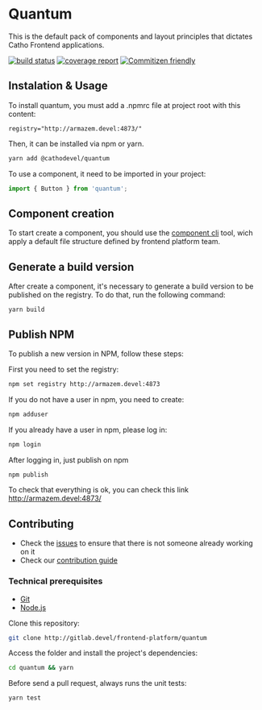 # Quantum

This is the default pack of components and layout principles that dictates Catho Frontend applications.

[![build status](http://gitlab.devel/frontend-platform/quantum/badges/master/build.svg)](http://gitlab.devel/frontend-platform/quantum/commits/master)
[![coverage report](http://gitlab.devel/frontend-platform/quantum/badges/master/coverage.svg)](http://gitlab.devel/frontend-platform/quantum/commits/master)
[![Commitizen friendly](https://img.shields.io/badge/commitizen-friendly-brightgreen.svg)](http://commitizen.github.io/cz-cli/)

## Instalation & Usage

To install quantum, you must add a .npmrc file at project root with this content:

```
registry="http://armazem.devel:4873/"
```

Then, it can be installed via npm or yarn.

```sh
yarn add @cathodevel/quantum
```

To use a component, it need to be imported in your project:

```js
import { Button } from 'quantum';
```

## Component creation

To start create a component, you should use the [component cli](http://gitlab.devel/frontend-platform/component-cli) tool, wich apply a default file structure defined by frontend platform team.

## Generate a build version

After create a component, it's necessary to generate a build version to be published on the registry. To do that, run the following command:

```
yarn build
```

## Publish NPM

To publish a new version in NPM, follow these steps:

First you need to set the registry:

```sh
npm set registry http://armazem.devel:4873
```

If you do not have a user in npm, you need to create:

```sh
npm adduser
```

If you already have a user in npm, please log in:

```sh
npm login
```

After logging in, just publish on npm

```sh
npm publish
```

To check that everything is ok, you can check this link http://armazem.devel:4873/

## Contributing

- Check the [issues](http://gitlab.devel/frontend-platform/quantum/issues) to ensure that there is not someone already working on it
- Check our [contribution guide](http://gitlab.devel/frontend-platform/quantum/blob/master/CONTRIBUTING.MD)

### Technical prerequisites

- [Git](https://git-scm.com/)
- [Node.js](https://nodejs.org/en/)

Clone this repository:

```sh
git clone http://gitlab.devel/frontend-platform/quantum
```

Access the folder and install the project's dependencies:

```sh
cd quantum && yarn
```

Before send a pull request, always runs the unit tests:

```sh
yarn test
```
